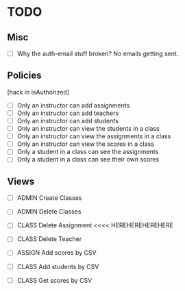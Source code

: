 # TODO

## Misc

- [ ] Why the auth-email stuff broken? No emails getting sent.

## Policies

[hack in isAuthorized]

- [ ] Only an instructor can add assignments
- [ ] Only an instructor can add teachers
- [ ] Only an instructor can add students
- [ ] Only an instructor can view the students in a class
- [ ] Only an instructor can view the assignments in a class
- [ ] Only an instructor can view the scores in a class
- [ ] Only a student in a class can see the assignments
- [ ] Only a student in a class can see their own scores

## Views

- [ ] ADMIN   Create Classes
- [ ] ADMIN   Delete Classes

- [ ] CLASS   Delete Assignment    <<<< HEREHEREHEREHERE
- [ ] CLASS   Delete Teacher

- [ ] ASSIGN  Add scores   by CSV
- [ ] CLASS   Add students by CSV
- [ ] CLASS   Get scores   by CSV

[upload]: http://stackoverflow.com/questions/23377137/how-to-read-contents-of-an-uploaded-file
